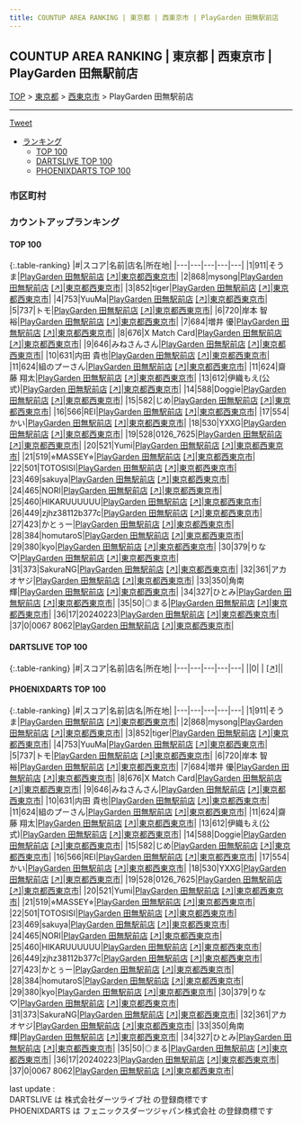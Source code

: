 ```yaml
---
title: COUNTUP AREA RANKING | 東京都 | 西東京市 | PlayGarden 田無駅前店
---
```

## COUNTUP AREA RANKING | 東京都 | 西東京市 | PlayGarden 田無駅前店

[TOP](/darts/rank/) > [東京都](/darts/rank/東京都/) > [西東京市](/darts/rank/東京都/西東京市/) > PlayGarden 田無駅前店

___

<a href="https://twitter.com/share?ref_src=twsrc%5Etfw" data-text="COUNTUP AREA RANKING | 東京都西東京市PlayGarden 田無駅前店" class="twitter-share-button" data-hashtags="DARTSLIVE,PHOENIXDARTS,darts,ダーツ" data-show-count="false">Tweet</a>

* [ランキング](#カウントアップランキング)
    * [TOP 100](#top-100)
    * [DARTSLIVE TOP 100](#dartslive-top-100)
    * [PHOENIXDARTS TOP 100](#phoenixdarts-top-100)

### 市区町村

<ul>

</ul>

### カウントアップランキング

#### TOP 100



{:.table-ranking}
|#|スコア|名前|店名|所在地|
|---|---|---|---|---|
|1|911|<span class="rank-name-pd">そうま</span>|<a href="/darts/rank/shops/83289.html">PlayGarden 田無駅前店</a> <a href="https://vs.phoenixdarts.com/jp/shop/shopDetailInfo/s_83289?s_seq=83289">[↗]</a>|<a href="/darts/rank/東京都/西東京市">東京都西東京市</a>|
|2|868|<span class="rank-name-pd">mysong</span>|<a href="/darts/rank/shops/83289.html">PlayGarden 田無駅前店</a> <a href="https://vs.phoenixdarts.com/jp/shop/shopDetailInfo/s_83289?s_seq=83289">[↗]</a>|<a href="/darts/rank/東京都/西東京市">東京都西東京市</a>|
|3|852|<span class="rank-name-pd">tiger</span>|<a href="/darts/rank/shops/83289.html">PlayGarden 田無駅前店</a> <a href="https://vs.phoenixdarts.com/jp/shop/shopDetailInfo/s_83289?s_seq=83289">[↗]</a>|<a href="/darts/rank/東京都/西東京市">東京都西東京市</a>|
|4|753|<span class="rank-name-pd">YuuMa</span>|<a href="/darts/rank/shops/83289.html">PlayGarden 田無駅前店</a> <a href="https://vs.phoenixdarts.com/jp/shop/shopDetailInfo/s_83289?s_seq=83289">[↗]</a>|<a href="/darts/rank/東京都/西東京市">東京都西東京市</a>|
|5|737|<span class="rank-name-pd">トモ</span>|<a href="/darts/rank/shops/83289.html">PlayGarden 田無駅前店</a> <a href="https://vs.phoenixdarts.com/jp/shop/shopDetailInfo/s_83289?s_seq=83289">[↗]</a>|<a href="/darts/rank/東京都/西東京市">東京都西東京市</a>|
|6|720|<span class="rank-name-pd"><span class="pro-icon-pd"></span>岸本 智裕</span>|<a href="/darts/rank/shops/83289.html">PlayGarden 田無駅前店</a> <a href="https://vs.phoenixdarts.com/jp/shop/shopDetailInfo/s_83289?s_seq=83289">[↗]</a>|<a href="/darts/rank/東京都/西東京市">東京都西東京市</a>|
|7|684|<span class="rank-name-pd"><span class="pro-icon-pd"></span>増井 優</span>|<a href="/darts/rank/shops/83289.html">PlayGarden 田無駅前店</a> <a href="https://vs.phoenixdarts.com/jp/shop/shopDetailInfo/s_83289?s_seq=83289">[↗]</a>|<a href="/darts/rank/東京都/西東京市">東京都西東京市</a>|
|8|676|<span class="rank-name-pd">X Match Card</span>|<a href="/darts/rank/shops/83289.html">PlayGarden 田無駅前店</a> <a href="https://vs.phoenixdarts.com/jp/shop/shopDetailInfo/s_83289?s_seq=83289">[↗]</a>|<a href="/darts/rank/東京都/西東京市">東京都西東京市</a>|
|9|646|<span class="rank-name-pd">みねさんさん</span>|<a href="/darts/rank/shops/83289.html">PlayGarden 田無駅前店</a> <a href="https://vs.phoenixdarts.com/jp/shop/shopDetailInfo/s_83289?s_seq=83289">[↗]</a>|<a href="/darts/rank/東京都/西東京市">東京都西東京市</a>|
|10|631|<span class="rank-name-pd">内田 貴也</span>|<a href="/darts/rank/shops/83289.html">PlayGarden 田無駅前店</a> <a href="https://vs.phoenixdarts.com/jp/shop/shopDetailInfo/s_83289?s_seq=83289">[↗]</a>|<a href="/darts/rank/東京都/西東京市">東京都西東京市</a>|
|11|624|<span class="rank-name-pd">組のプーさん</span>|<a href="/darts/rank/shops/83289.html">PlayGarden 田無駅前店</a> <a href="https://vs.phoenixdarts.com/jp/shop/shopDetailInfo/s_83289?s_seq=83289">[↗]</a>|<a href="/darts/rank/東京都/西東京市">東京都西東京市</a>|
|11|624|<span class="rank-name-pd"><span class="pro-icon-pd"></span>齋藤 翔太</span>|<a href="/darts/rank/shops/83289.html">PlayGarden 田無駅前店</a> <a href="https://vs.phoenixdarts.com/jp/shop/shopDetailInfo/s_83289?s_seq=83289">[↗]</a>|<a href="/darts/rank/東京都/西東京市">東京都西東京市</a>|
|13|612|<span class="rank-name-pd">伊織もえ(公式)</span>|<a href="/darts/rank/shops/83289.html">PlayGarden 田無駅前店</a> <a href="https://vs.phoenixdarts.com/jp/shop/shopDetailInfo/s_83289?s_seq=83289">[↗]</a>|<a href="/darts/rank/東京都/西東京市">東京都西東京市</a>|
|14|588|<span class="rank-name-pd">Doggie</span>|<a href="/darts/rank/shops/83289.html">PlayGarden 田無駅前店</a> <a href="https://vs.phoenixdarts.com/jp/shop/shopDetailInfo/s_83289?s_seq=83289">[↗]</a>|<a href="/darts/rank/東京都/西東京市">東京都西東京市</a>|
|15|582|<span class="rank-name-pd">じめ</span>|<a href="/darts/rank/shops/83289.html">PlayGarden 田無駅前店</a> <a href="https://vs.phoenixdarts.com/jp/shop/shopDetailInfo/s_83289?s_seq=83289">[↗]</a>|<a href="/darts/rank/東京都/西東京市">東京都西東京市</a>|
|16|566|<span class="rank-name-pd">REI</span>|<a href="/darts/rank/shops/83289.html">PlayGarden 田無駅前店</a> <a href="https://vs.phoenixdarts.com/jp/shop/shopDetailInfo/s_83289?s_seq=83289">[↗]</a>|<a href="/darts/rank/東京都/西東京市">東京都西東京市</a>|
|17|554|<span class="rank-name-pd">かい</span>|<a href="/darts/rank/shops/83289.html">PlayGarden 田無駅前店</a> <a href="https://vs.phoenixdarts.com/jp/shop/shopDetailInfo/s_83289?s_seq=83289">[↗]</a>|<a href="/darts/rank/東京都/西東京市">東京都西東京市</a>|
|18|530|<span class="rank-name-pd">YXXG</span>|<a href="/darts/rank/shops/83289.html">PlayGarden 田無駅前店</a> <a href="https://vs.phoenixdarts.com/jp/shop/shopDetailInfo/s_83289?s_seq=83289">[↗]</a>|<a href="/darts/rank/東京都/西東京市">東京都西東京市</a>|
|19|528|<span class="rank-name-pd">0126_7625</span>|<a href="/darts/rank/shops/83289.html">PlayGarden 田無駅前店</a> <a href="https://vs.phoenixdarts.com/jp/shop/shopDetailInfo/s_83289?s_seq=83289">[↗]</a>|<a href="/darts/rank/東京都/西東京市">東京都西東京市</a>|
|20|521|<span class="rank-name-pd">Yumi</span>|<a href="/darts/rank/shops/83289.html">PlayGarden 田無駅前店</a> <a href="https://vs.phoenixdarts.com/jp/shop/shopDetailInfo/s_83289?s_seq=83289">[↗]</a>|<a href="/darts/rank/東京都/西東京市">東京都西東京市</a>|
|21|519|<span class="rank-name-pd">⭐︎MASSEY⭐︎</span>|<a href="/darts/rank/shops/83289.html">PlayGarden 田無駅前店</a> <a href="https://vs.phoenixdarts.com/jp/shop/shopDetailInfo/s_83289?s_seq=83289">[↗]</a>|<a href="/darts/rank/東京都/西東京市">東京都西東京市</a>|
|22|501|<span class="rank-name-pd">TOTOSISI</span>|<a href="/darts/rank/shops/83289.html">PlayGarden 田無駅前店</a> <a href="https://vs.phoenixdarts.com/jp/shop/shopDetailInfo/s_83289?s_seq=83289">[↗]</a>|<a href="/darts/rank/東京都/西東京市">東京都西東京市</a>|
|23|469|<span class="rank-name-pd">sakuya</span>|<a href="/darts/rank/shops/83289.html">PlayGarden 田無駅前店</a> <a href="https://vs.phoenixdarts.com/jp/shop/shopDetailInfo/s_83289?s_seq=83289">[↗]</a>|<a href="/darts/rank/東京都/西東京市">東京都西東京市</a>|
|24|465|<span class="rank-name-pd">NORI</span>|<a href="/darts/rank/shops/83289.html">PlayGarden 田無駅前店</a> <a href="https://vs.phoenixdarts.com/jp/shop/shopDetailInfo/s_83289?s_seq=83289">[↗]</a>|<a href="/darts/rank/東京都/西東京市">東京都西東京市</a>|
|25|460|<span class="rank-name-pd">HIKARUUUUUU</span>|<a href="/darts/rank/shops/83289.html">PlayGarden 田無駅前店</a> <a href="https://vs.phoenixdarts.com/jp/shop/shopDetailInfo/s_83289?s_seq=83289">[↗]</a>|<a href="/darts/rank/東京都/西東京市">東京都西東京市</a>|
|26|449|<span class="rank-name-pd">zjhz38112b377c</span>|<a href="/darts/rank/shops/83289.html">PlayGarden 田無駅前店</a> <a href="https://vs.phoenixdarts.com/jp/shop/shopDetailInfo/s_83289?s_seq=83289">[↗]</a>|<a href="/darts/rank/東京都/西東京市">東京都西東京市</a>|
|27|423|<span class="rank-name-pd">かとぅー</span>|<a href="/darts/rank/shops/83289.html">PlayGarden 田無駅前店</a> <a href="https://vs.phoenixdarts.com/jp/shop/shopDetailInfo/s_83289?s_seq=83289">[↗]</a>|<a href="/darts/rank/東京都/西東京市">東京都西東京市</a>|
|28|384|<span class="rank-name-pd">homutaroS</span>|<a href="/darts/rank/shops/83289.html">PlayGarden 田無駅前店</a> <a href="https://vs.phoenixdarts.com/jp/shop/shopDetailInfo/s_83289?s_seq=83289">[↗]</a>|<a href="/darts/rank/東京都/西東京市">東京都西東京市</a>|
|29|380|<span class="rank-name-pd">kyo</span>|<a href="/darts/rank/shops/83289.html">PlayGarden 田無駅前店</a> <a href="https://vs.phoenixdarts.com/jp/shop/shopDetailInfo/s_83289?s_seq=83289">[↗]</a>|<a href="/darts/rank/東京都/西東京市">東京都西東京市</a>|
|30|379|<span class="rank-name-pd">りな♡</span>|<a href="/darts/rank/shops/83289.html">PlayGarden 田無駅前店</a> <a href="https://vs.phoenixdarts.com/jp/shop/shopDetailInfo/s_83289?s_seq=83289">[↗]</a>|<a href="/darts/rank/東京都/西東京市">東京都西東京市</a>|
|31|373|<span class="rank-name-pd">SakuraNG</span>|<a href="/darts/rank/shops/83289.html">PlayGarden 田無駅前店</a> <a href="https://vs.phoenixdarts.com/jp/shop/shopDetailInfo/s_83289?s_seq=83289">[↗]</a>|<a href="/darts/rank/東京都/西東京市">東京都西東京市</a>|
|32|361|<span class="rank-name-pd">アカオヤジ</span>|<a href="/darts/rank/shops/83289.html">PlayGarden 田無駅前店</a> <a href="https://vs.phoenixdarts.com/jp/shop/shopDetailInfo/s_83289?s_seq=83289">[↗]</a>|<a href="/darts/rank/東京都/西東京市">東京都西東京市</a>|
|33|350|<span class="rank-name-pd">角南 輝</span>|<a href="/darts/rank/shops/83289.html">PlayGarden 田無駅前店</a> <a href="https://vs.phoenixdarts.com/jp/shop/shopDetailInfo/s_83289?s_seq=83289">[↗]</a>|<a href="/darts/rank/東京都/西東京市">東京都西東京市</a>|
|34|327|<span class="rank-name-pd">ひとみ</span>|<a href="/darts/rank/shops/83289.html">PlayGarden 田無駅前店</a> <a href="https://vs.phoenixdarts.com/jp/shop/shopDetailInfo/s_83289?s_seq=83289">[↗]</a>|<a href="/darts/rank/東京都/西東京市">東京都西東京市</a>|
|35|50|<span class="rank-name-pd">◎まる</span>|<a href="/darts/rank/shops/83289.html">PlayGarden 田無駅前店</a> <a href="https://vs.phoenixdarts.com/jp/shop/shopDetailInfo/s_83289?s_seq=83289">[↗]</a>|<a href="/darts/rank/東京都/西東京市">東京都西東京市</a>|
|36|17|<span class="rank-name-pd">20240223</span>|<a href="/darts/rank/shops/83289.html">PlayGarden 田無駅前店</a> <a href="https://vs.phoenixdarts.com/jp/shop/shopDetailInfo/s_83289?s_seq=83289">[↗]</a>|<a href="/darts/rank/東京都/西東京市">東京都西東京市</a>|
|37|0|<span class="rank-name-pd">0067 8062</span>|<a href="/darts/rank/shops/83289.html">PlayGarden 田無駅前店</a> <a href="https://vs.phoenixdarts.com/jp/shop/shopDetailInfo/s_83289?s_seq=83289">[↗]</a>|<a href="/darts/rank/東京都/西東京市">東京都西東京市</a>|


#### DARTSLIVE TOP 100



{:.table-ranking}
|#|スコア|名前|店名|所在地|
|---|---|---|---|---|
||0|<span class="rank-name-dl"> </span>|<a href="/darts/rank/shops/.html"></a> <a href="">[↗]</a>|<a href="/darts/rank//"></a>|


#### PHOENIXDARTS TOP 100



{:.table-ranking}
|#|スコア|名前|店名|所在地|
|---|---|---|---|---|
|1|911|<span class="rank-name-pd">そうま</span>|<a href="/darts/rank/shops/83289.html">PlayGarden 田無駅前店</a> <a href="https://vs.phoenixdarts.com/jp/shop/shopDetailInfo/s_83289?s_seq=83289">[↗]</a>|<a href="/darts/rank/東京都/西東京市">東京都西東京市</a>|
|2|868|<span class="rank-name-pd">mysong</span>|<a href="/darts/rank/shops/83289.html">PlayGarden 田無駅前店</a> <a href="https://vs.phoenixdarts.com/jp/shop/shopDetailInfo/s_83289?s_seq=83289">[↗]</a>|<a href="/darts/rank/東京都/西東京市">東京都西東京市</a>|
|3|852|<span class="rank-name-pd">tiger</span>|<a href="/darts/rank/shops/83289.html">PlayGarden 田無駅前店</a> <a href="https://vs.phoenixdarts.com/jp/shop/shopDetailInfo/s_83289?s_seq=83289">[↗]</a>|<a href="/darts/rank/東京都/西東京市">東京都西東京市</a>|
|4|753|<span class="rank-name-pd">YuuMa</span>|<a href="/darts/rank/shops/83289.html">PlayGarden 田無駅前店</a> <a href="https://vs.phoenixdarts.com/jp/shop/shopDetailInfo/s_83289?s_seq=83289">[↗]</a>|<a href="/darts/rank/東京都/西東京市">東京都西東京市</a>|
|5|737|<span class="rank-name-pd">トモ</span>|<a href="/darts/rank/shops/83289.html">PlayGarden 田無駅前店</a> <a href="https://vs.phoenixdarts.com/jp/shop/shopDetailInfo/s_83289?s_seq=83289">[↗]</a>|<a href="/darts/rank/東京都/西東京市">東京都西東京市</a>|
|6|720|<span class="rank-name-pd"><span class="pro-icon-pd"></span>岸本 智裕</span>|<a href="/darts/rank/shops/83289.html">PlayGarden 田無駅前店</a> <a href="https://vs.phoenixdarts.com/jp/shop/shopDetailInfo/s_83289?s_seq=83289">[↗]</a>|<a href="/darts/rank/東京都/西東京市">東京都西東京市</a>|
|7|684|<span class="rank-name-pd"><span class="pro-icon-pd"></span>増井 優</span>|<a href="/darts/rank/shops/83289.html">PlayGarden 田無駅前店</a> <a href="https://vs.phoenixdarts.com/jp/shop/shopDetailInfo/s_83289?s_seq=83289">[↗]</a>|<a href="/darts/rank/東京都/西東京市">東京都西東京市</a>|
|8|676|<span class="rank-name-pd">X Match Card</span>|<a href="/darts/rank/shops/83289.html">PlayGarden 田無駅前店</a> <a href="https://vs.phoenixdarts.com/jp/shop/shopDetailInfo/s_83289?s_seq=83289">[↗]</a>|<a href="/darts/rank/東京都/西東京市">東京都西東京市</a>|
|9|646|<span class="rank-name-pd">みねさんさん</span>|<a href="/darts/rank/shops/83289.html">PlayGarden 田無駅前店</a> <a href="https://vs.phoenixdarts.com/jp/shop/shopDetailInfo/s_83289?s_seq=83289">[↗]</a>|<a href="/darts/rank/東京都/西東京市">東京都西東京市</a>|
|10|631|<span class="rank-name-pd">内田 貴也</span>|<a href="/darts/rank/shops/83289.html">PlayGarden 田無駅前店</a> <a href="https://vs.phoenixdarts.com/jp/shop/shopDetailInfo/s_83289?s_seq=83289">[↗]</a>|<a href="/darts/rank/東京都/西東京市">東京都西東京市</a>|
|11|624|<span class="rank-name-pd">組のプーさん</span>|<a href="/darts/rank/shops/83289.html">PlayGarden 田無駅前店</a> <a href="https://vs.phoenixdarts.com/jp/shop/shopDetailInfo/s_83289?s_seq=83289">[↗]</a>|<a href="/darts/rank/東京都/西東京市">東京都西東京市</a>|
|11|624|<span class="rank-name-pd"><span class="pro-icon-pd"></span>齋藤 翔太</span>|<a href="/darts/rank/shops/83289.html">PlayGarden 田無駅前店</a> <a href="https://vs.phoenixdarts.com/jp/shop/shopDetailInfo/s_83289?s_seq=83289">[↗]</a>|<a href="/darts/rank/東京都/西東京市">東京都西東京市</a>|
|13|612|<span class="rank-name-pd">伊織もえ(公式)</span>|<a href="/darts/rank/shops/83289.html">PlayGarden 田無駅前店</a> <a href="https://vs.phoenixdarts.com/jp/shop/shopDetailInfo/s_83289?s_seq=83289">[↗]</a>|<a href="/darts/rank/東京都/西東京市">東京都西東京市</a>|
|14|588|<span class="rank-name-pd">Doggie</span>|<a href="/darts/rank/shops/83289.html">PlayGarden 田無駅前店</a> <a href="https://vs.phoenixdarts.com/jp/shop/shopDetailInfo/s_83289?s_seq=83289">[↗]</a>|<a href="/darts/rank/東京都/西東京市">東京都西東京市</a>|
|15|582|<span class="rank-name-pd">じめ</span>|<a href="/darts/rank/shops/83289.html">PlayGarden 田無駅前店</a> <a href="https://vs.phoenixdarts.com/jp/shop/shopDetailInfo/s_83289?s_seq=83289">[↗]</a>|<a href="/darts/rank/東京都/西東京市">東京都西東京市</a>|
|16|566|<span class="rank-name-pd">REI</span>|<a href="/darts/rank/shops/83289.html">PlayGarden 田無駅前店</a> <a href="https://vs.phoenixdarts.com/jp/shop/shopDetailInfo/s_83289?s_seq=83289">[↗]</a>|<a href="/darts/rank/東京都/西東京市">東京都西東京市</a>|
|17|554|<span class="rank-name-pd">かい</span>|<a href="/darts/rank/shops/83289.html">PlayGarden 田無駅前店</a> <a href="https://vs.phoenixdarts.com/jp/shop/shopDetailInfo/s_83289?s_seq=83289">[↗]</a>|<a href="/darts/rank/東京都/西東京市">東京都西東京市</a>|
|18|530|<span class="rank-name-pd">YXXG</span>|<a href="/darts/rank/shops/83289.html">PlayGarden 田無駅前店</a> <a href="https://vs.phoenixdarts.com/jp/shop/shopDetailInfo/s_83289?s_seq=83289">[↗]</a>|<a href="/darts/rank/東京都/西東京市">東京都西東京市</a>|
|19|528|<span class="rank-name-pd">0126_7625</span>|<a href="/darts/rank/shops/83289.html">PlayGarden 田無駅前店</a> <a href="https://vs.phoenixdarts.com/jp/shop/shopDetailInfo/s_83289?s_seq=83289">[↗]</a>|<a href="/darts/rank/東京都/西東京市">東京都西東京市</a>|
|20|521|<span class="rank-name-pd">Yumi</span>|<a href="/darts/rank/shops/83289.html">PlayGarden 田無駅前店</a> <a href="https://vs.phoenixdarts.com/jp/shop/shopDetailInfo/s_83289?s_seq=83289">[↗]</a>|<a href="/darts/rank/東京都/西東京市">東京都西東京市</a>|
|21|519|<span class="rank-name-pd">⭐︎MASSEY⭐︎</span>|<a href="/darts/rank/shops/83289.html">PlayGarden 田無駅前店</a> <a href="https://vs.phoenixdarts.com/jp/shop/shopDetailInfo/s_83289?s_seq=83289">[↗]</a>|<a href="/darts/rank/東京都/西東京市">東京都西東京市</a>|
|22|501|<span class="rank-name-pd">TOTOSISI</span>|<a href="/darts/rank/shops/83289.html">PlayGarden 田無駅前店</a> <a href="https://vs.phoenixdarts.com/jp/shop/shopDetailInfo/s_83289?s_seq=83289">[↗]</a>|<a href="/darts/rank/東京都/西東京市">東京都西東京市</a>|
|23|469|<span class="rank-name-pd">sakuya</span>|<a href="/darts/rank/shops/83289.html">PlayGarden 田無駅前店</a> <a href="https://vs.phoenixdarts.com/jp/shop/shopDetailInfo/s_83289?s_seq=83289">[↗]</a>|<a href="/darts/rank/東京都/西東京市">東京都西東京市</a>|
|24|465|<span class="rank-name-pd">NORI</span>|<a href="/darts/rank/shops/83289.html">PlayGarden 田無駅前店</a> <a href="https://vs.phoenixdarts.com/jp/shop/shopDetailInfo/s_83289?s_seq=83289">[↗]</a>|<a href="/darts/rank/東京都/西東京市">東京都西東京市</a>|
|25|460|<span class="rank-name-pd">HIKARUUUUUU</span>|<a href="/darts/rank/shops/83289.html">PlayGarden 田無駅前店</a> <a href="https://vs.phoenixdarts.com/jp/shop/shopDetailInfo/s_83289?s_seq=83289">[↗]</a>|<a href="/darts/rank/東京都/西東京市">東京都西東京市</a>|
|26|449|<span class="rank-name-pd">zjhz38112b377c</span>|<a href="/darts/rank/shops/83289.html">PlayGarden 田無駅前店</a> <a href="https://vs.phoenixdarts.com/jp/shop/shopDetailInfo/s_83289?s_seq=83289">[↗]</a>|<a href="/darts/rank/東京都/西東京市">東京都西東京市</a>|
|27|423|<span class="rank-name-pd">かとぅー</span>|<a href="/darts/rank/shops/83289.html">PlayGarden 田無駅前店</a> <a href="https://vs.phoenixdarts.com/jp/shop/shopDetailInfo/s_83289?s_seq=83289">[↗]</a>|<a href="/darts/rank/東京都/西東京市">東京都西東京市</a>|
|28|384|<span class="rank-name-pd">homutaroS</span>|<a href="/darts/rank/shops/83289.html">PlayGarden 田無駅前店</a> <a href="https://vs.phoenixdarts.com/jp/shop/shopDetailInfo/s_83289?s_seq=83289">[↗]</a>|<a href="/darts/rank/東京都/西東京市">東京都西東京市</a>|
|29|380|<span class="rank-name-pd">kyo</span>|<a href="/darts/rank/shops/83289.html">PlayGarden 田無駅前店</a> <a href="https://vs.phoenixdarts.com/jp/shop/shopDetailInfo/s_83289?s_seq=83289">[↗]</a>|<a href="/darts/rank/東京都/西東京市">東京都西東京市</a>|
|30|379|<span class="rank-name-pd">りな♡</span>|<a href="/darts/rank/shops/83289.html">PlayGarden 田無駅前店</a> <a href="https://vs.phoenixdarts.com/jp/shop/shopDetailInfo/s_83289?s_seq=83289">[↗]</a>|<a href="/darts/rank/東京都/西東京市">東京都西東京市</a>|
|31|373|<span class="rank-name-pd">SakuraNG</span>|<a href="/darts/rank/shops/83289.html">PlayGarden 田無駅前店</a> <a href="https://vs.phoenixdarts.com/jp/shop/shopDetailInfo/s_83289?s_seq=83289">[↗]</a>|<a href="/darts/rank/東京都/西東京市">東京都西東京市</a>|
|32|361|<span class="rank-name-pd">アカオヤジ</span>|<a href="/darts/rank/shops/83289.html">PlayGarden 田無駅前店</a> <a href="https://vs.phoenixdarts.com/jp/shop/shopDetailInfo/s_83289?s_seq=83289">[↗]</a>|<a href="/darts/rank/東京都/西東京市">東京都西東京市</a>|
|33|350|<span class="rank-name-pd">角南 輝</span>|<a href="/darts/rank/shops/83289.html">PlayGarden 田無駅前店</a> <a href="https://vs.phoenixdarts.com/jp/shop/shopDetailInfo/s_83289?s_seq=83289">[↗]</a>|<a href="/darts/rank/東京都/西東京市">東京都西東京市</a>|
|34|327|<span class="rank-name-pd">ひとみ</span>|<a href="/darts/rank/shops/83289.html">PlayGarden 田無駅前店</a> <a href="https://vs.phoenixdarts.com/jp/shop/shopDetailInfo/s_83289?s_seq=83289">[↗]</a>|<a href="/darts/rank/東京都/西東京市">東京都西東京市</a>|
|35|50|<span class="rank-name-pd">◎まる</span>|<a href="/darts/rank/shops/83289.html">PlayGarden 田無駅前店</a> <a href="https://vs.phoenixdarts.com/jp/shop/shopDetailInfo/s_83289?s_seq=83289">[↗]</a>|<a href="/darts/rank/東京都/西東京市">東京都西東京市</a>|
|36|17|<span class="rank-name-pd">20240223</span>|<a href="/darts/rank/shops/83289.html">PlayGarden 田無駅前店</a> <a href="https://vs.phoenixdarts.com/jp/shop/shopDetailInfo/s_83289?s_seq=83289">[↗]</a>|<a href="/darts/rank/東京都/西東京市">東京都西東京市</a>|
|37|0|<span class="rank-name-pd">0067 8062</span>|<a href="/darts/rank/shops/83289.html">PlayGarden 田無駅前店</a> <a href="https://vs.phoenixdarts.com/jp/shop/shopDetailInfo/s_83289?s_seq=83289">[↗]</a>|<a href="/darts/rank/東京都/西東京市">東京都西東京市</a>|


<div class="footer border-top border-gray-light mt-5 pt-3 text-right text-gray">
    last update : <span style="font-weight: italic" id="foot_last_modified"></span><br />
    DARTSLIVE は 株式会社ダーツライブ社 の登録商標です<br />
    PHOENIXDARTS は フェニックスダーツジャパン株式会社 の登録商標です<br />
</div>

<script src="https://cdnjs.cloudflare.com/ajax/libs/jquery.tablesorter/2.31.3/js/jquery.tablesorter.min.js" integrity="sha512-qzgd5cYSZcosqpzpn7zF2ZId8f/8CHmFKZ8j7mU4OUXTNRd5g+ZHBPsgKEwoqxCtdQvExE5LprwwPAgoicguNg==" crossorigin="anonymous" referrerpolicy="no-referrer"></script>
<link rel="stylesheet" href="https://cdnjs.cloudflare.com/ajax/libs/jquery.tablesorter/2.31.3/css/theme.default.min.css" integrity="sha512-wghhOJkjQX0Lh3NSWvNKeZ0ZpNn+SPVXX1Qyc9OCaogADktxrBiBdKGDoqVUOyhStvMBmJQ8ZdMHiR3wuEq8+w==" crossorigin="anonymous" referrerpolicy="no-referrer" />
<script>
$(function() {
    $(".table-ranking").tablesorter({sortList:[[0, 0]]});
    $("#foot_last_modified").text(formatDate(new Date(document.lastModified), 'yyyy-MM-dd HH:mm:ss'));
});
</script>

<script async src="https://platform.twitter.com/widgets.js" charset="utf-8"></script>
